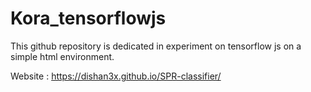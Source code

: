 # Kora_tensorflowjs
This github repository is dedicated in experiment on tensorflow js on a simple html environment.


Website :  https://dishan3x.github.io/SPR-classifier/
